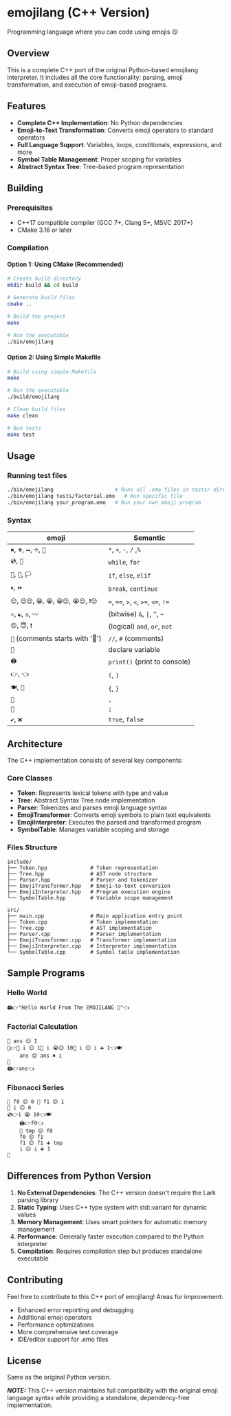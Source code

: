 # emojilang (C++ Version)
Programming language where you can code using emojis 😌

## Overview
This is a complete C++ port of the original Python-based emojilang interpreter. It includes all the core functionality: parsing, emoji transformation, and execution of emoji-based programs.

## Features
- **Complete C++ Implementation**: No Python dependencies
- **Emoji-to-Text Transformation**: Converts emoji operators to standard operators
- **Full Language Support**: Variables, loops, conditionals, expressions, and more
- **Symbol Table Management**: Proper scoping for variables
- **Abstract Syntax Tree**: Tree-based program representation

## Building

### Prerequisites
- C++17 compatible compiler (GCC 7+, Clang 5+, MSVC 2017+)
- CMake 3.16 or later

### Compilation

#### Option 1: Using CMake (Recommended)
```bash
# Create build directory
mkdir build && cd build

# Generate build files
cmake ..

# Build the project
make

# Run the executable
./bin/emojilang
```

#### Option 2: Using Simple Makefile
```bash
# Build using simple Makefile
make

# Run the executable
./build/emojilang

# Clean build files
make clean

# Run tests
make test
```

## Usage

### Running test files
```bash
./bin/emojilang                    # Runs all .emo files in tests/ directory
./bin/emojilang tests/factorial.emo   # Run specific file
./bin/emojilang your_program.emo   # Run your own emoji program
```

### Syntax

| emoji | Semantic |
|-------|----------|
| `✖`, `➕`, `➖`, `➗`, `📎` | `*`, `+`, `-`, `/` ,`%` |
| `💿`, `📀` |`while`, `for` |
| `🚩`, `🏁`, `🏳` | `if`, `else`, `elif` |
| `⏸`, `⏩` | `break`, `continue` |
| `😌`, `😌😌`, `😁`, `😭`, `😁😌`, `😭😌`, `❗😌`| `=`, `==`, `>`, `<`, `>=`, `<=`, `!=` |
| `⚛`, `☯`, `⚓`, `〰`| (bitwise) `&`, `\|`, `^`, `~` |
| `😠`, `😇`, `❗` | (logical) `and`, `or`, `not` |
| `💩` (comments starts with '💩')| `//`, `#` (comments) |
| `📢` | declare variable |
| `🖨` | `print()` (print to console) |
| `👉`, `👈` | `(`, `)` |
| `🍽`, `🥂` | `{`, `}` |
| `🗿` | `,` |
| `👄` | `;` |
| `✔`, `❌` | `true`, `false` |

## Architecture

The C++ implementation consists of several key components:

### Core Classes
- **Token**: Represents lexical tokens with type and value
- **Tree**: Abstract Syntax Tree node implementation
- **Parser**: Tokenizes and parses emoji language syntax
- **EmojiTransformer**: Converts emoji symbols to plain text equivalents
- **EmojiInterpreter**: Executes the parsed and transformed program
- **SymbolTable**: Manages variable scoping and storage

### Files Structure
```
include/
├── Token.hpp              # Token representation
├── Tree.hpp               # AST node structure
├── Parser.hpp             # Parser and tokenizer
├── EmojiTransformer.hpp   # Emoji-to-text conversion
├── EmojiInterpreter.hpp   # Program execution engine
└── SymbolTable.hpp        # Variable scope management

src/
├── main.cpp               # Main application entry point
├── Token.cpp              # Token implementation
├── Tree.cpp               # AST implementation
├── Parser.cpp             # Parser implementation
├── EmojiTransformer.cpp   # Transformer implementation
├── EmojiInterpreter.cpp   # Interpreter implementation
└── SymbolTable.cpp        # Symbol table implementation
```

## Sample Programs

### Hello World
```
🖨👉"Hello World From The EMOJILANG 🤗"👈
```

### Factorial Calculation
```
📢 ans 😌 1
📀👉📢 i 😌 1👄 i 😭😌 10👄 i 😌 i ➕ 1👈🍽
    ans 😌 ans ✖ i
🥂
🖨👉ans👈
```

### Fibonacci Series
```
📢 f0 😌 0 🗿 f1 😌 1
📢 i 😌 0
💿👉i 😭 10👈🍽
    🖨👉f0👈
    📢 tmp 😌 f0
    f0 😌 f1
    f1 😌 f1 ➕ tmp
    i 😌 i ➕ 1
🥂
```

## Differences from Python Version

1. **No External Dependencies**: The C++ version doesn't require the Lark parsing library
2. **Static Typing**: Uses C++ type system with std::variant for dynamic values
3. **Memory Management**: Uses smart pointers for automatic memory management
4. **Performance**: Generally faster execution compared to the Python interpreter
5. **Compilation**: Requires compilation step but produces standalone executable

## Contributing

Feel free to contribute to this C++ port of emojilang! Areas for improvement:
- Enhanced error reporting and debugging
- Additional emoji operators
- Performance optimizations
- More comprehensive test coverage
- IDE/editor support for .emo files

## License

Same as the original Python version.

**_NOTE:_** This C++ version maintains full compatibility with the original emoji language syntax while providing a standalone, dependency-free implementation.
